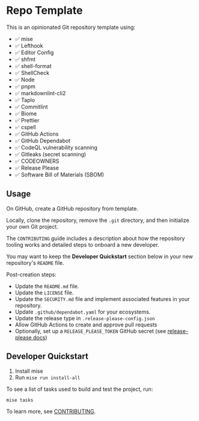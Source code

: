 # Repo Template

This is an opinionated Git repository template using:

- ✅ mise
- ✅ Lefthook
- ✅ Editor Config
- ✅ shfmt
- ✅ shell-format
- ✅ ShellCheck
- ✅ Node
- ✅ pnpm
- ✅ markdownlint-cli2
- ✅ Taplo
- ✅ Commitlint
- ✅ Biome
- ✅ Prettier
- ✅ cspell
- ✅ GitHub Actions
- ✅ GitHub Dependabot
- ✅ CodeQL vulnerability scanning
- ✅ Gitleaks (secret scanning)
- ✅ CODEOWNERS
- ✅ Release Please
- ✅ Software Bill of Materials (SBOM)

## Usage

On GitHub, create a GitHub repository from template.

Locally, clone the repository, remove the `.git` directory, and then initialize
your own Git project.

The `CONTRIBUTING` guide includes a description about how the repository tooling
works and detailed steps to onboard a new developer.

You may want to keep the **Developer Quickstart** section below in your new
repository's `README` file.

Post-creation steps:

- Update the `README.md` file.
- Update the `LICENSE` file.
- Update the `SECURITY.md` file and implement associated features in your
  repository.
- Update `.github/dependabot.yaml` for your ecosystems.
- Update the release type in `.release-please-config.json`
- Allow GitHub Actions to create and approve pull requests
- Optionally, set up a `RELEASE_PLEASE_TOKEN` GitHub secret (see
  [release-please docs](https://github.com/googleapis/release-please-action?tab=readme-ov-file#other-actions-on-release-please-prs))

## Developer Quickstart

1. Install mise
2. Run `mise run install-all`

To see a list of tasks used to build and test the project, run:

```console
mise tasks
```

To learn more, see [CONTRIBUTING](CONTRIBUTING.md).
